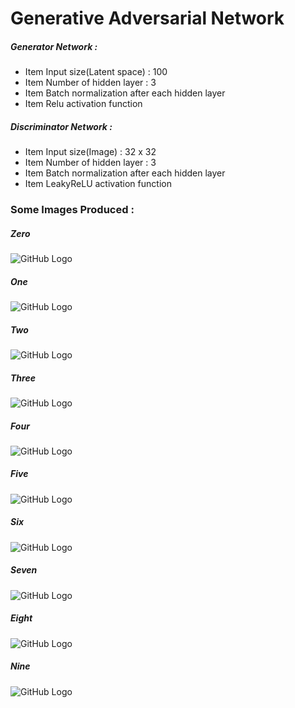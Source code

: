 # Generative Adversarial Network

##### Generator Network : 
* Item Input size(Latent space) : 100
* Item Number of hidden layer : 3
* Item Batch normalization after each hidden layer 
* Item Relu activation function

##### Discriminator Network : 
* Item Input size(Image) : 32 x 32 
* Item Number of hidden layer : 3
* Item Batch normalization after each hidden layer 
* Item LeakyReLU activation function

### Some Images Produced :

##### Zero
![GitHub Logo](https://github.com/karimkalimu/Machine_learning_Algorithms/blob/master/GAN_pytorch/Images/zero.png)
##### One
![GitHub Logo](https://github.com/karimkalimu/Machine_learning_Algorithms/blob/master/GAN_pytorch/Images/one.png)
##### Two
![GitHub Logo](https://github.com/karimkalimu/Machine_learning_Algorithms/blob/master/GAN_pytorch/Images/two.png)
##### Three
![GitHub Logo](https://github.com/karimkalimu/Machine_learning_Algorithms/blob/master/GAN_pytorch/Images/three.png)
##### Four
![GitHub Logo](https://github.com/karimkalimu/Machine_learning_Algorithms/blob/master/GAN_pytorch/Images/four.png)
##### Five
![GitHub Logo](https://github.com/karimkalimu/Machine_learning_Algorithms/blob/master/GAN_pytorch/Images/five.png)
##### Six
![GitHub Logo](https://github.com/karimkalimu/Machine_learning_Algorithms/blob/master/GAN_pytorch/Images/six.png)
##### Seven
![GitHub Logo](https://github.com/karimkalimu/Machine_learning_Algorithms/blob/master/GAN_pytorch/Images/Image11.png)
##### Eight
![GitHub Logo](https://github.com/karimkalimu/Machine_learning_Algorithms/blob/master/GAN_pytorch/Images/eight.png)
##### Nine
![GitHub Logo](https://github.com/karimkalimu/Machine_learning_Algorithms/blob/master/GAN_pytorch/Images/nine.png)

